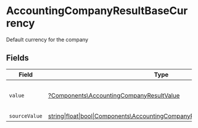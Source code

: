 # AccountingCompanyResultBaseCurrency

Default currency for the company


## Fields

| Field                                                                                                                                        | Type                                                                                                                                         | Required                                                                                                                                     | Description                                                                                                                                  | Example                                                                                                                                      |
| -------------------------------------------------------------------------------------------------------------------------------------------- | -------------------------------------------------------------------------------------------------------------------------------------------- | -------------------------------------------------------------------------------------------------------------------------------------------- | -------------------------------------------------------------------------------------------------------------------------------------------- | -------------------------------------------------------------------------------------------------------------------------------------------- |
| `value`                                                                                                                                      | [?Components\AccountingCompanyResultValue](../../Models/Components/AccountingCompanyResultValue.md)                                          | :heavy_minus_sign:                                                                                                                           | Default currency for the company                                                                                                             | USD                                                                                                                                          |
| `sourceValue`                                                                                                                                | [string\|float\|bool\|Components\AccountingCompanyResultSourceValue4\|array\|null](../../Models/Components/AccountingCompanyResultSourceValue.md) | :heavy_minus_sign:                                                                                                                           | N/A                                                                                                                                          | USD                                                                                                                                          |